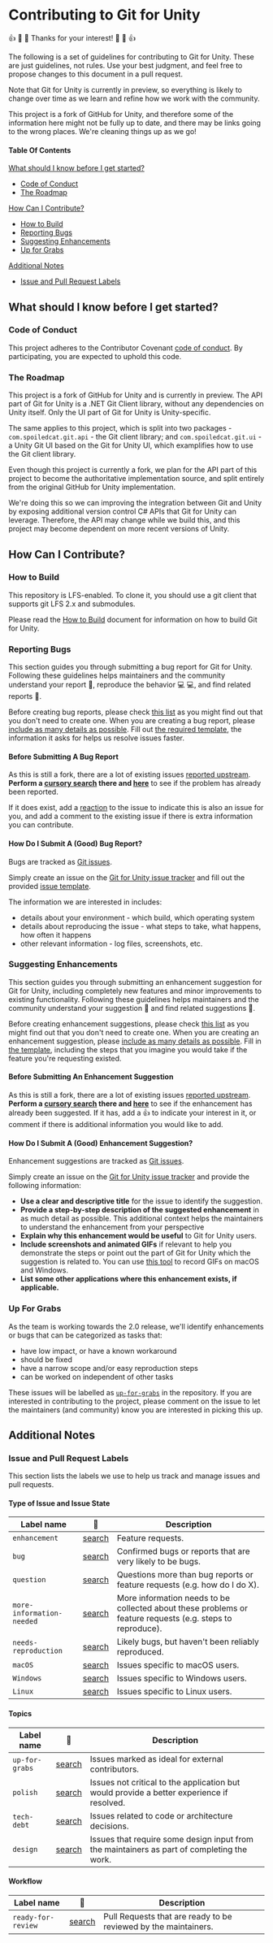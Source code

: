 # Contributing to Git for Unity

:+1: :tada: :sparkling_heart: Thanks for your interest! :sparkling_heart: :tada: :+1:

The following is a set of guidelines for contributing to Git for Unity.
These are just guidelines, not rules. Use your best judgment, and
feel free to propose changes to this document in a pull request.

Note that Git for Unity is currently in preview, so everything is likely to
change over time as we learn and refine how we work with the community.

This project is a fork of GitHub for Unity, and therefore some of the information
here might not be fully up to date, and there may be links going to the wrong places.
We're cleaning things up as we go!

#### Table Of Contents

[What should I know before I get started?](#what-should-i-know-before-i-get-started)
  * [Code of Conduct](#code-of-conduct)
  * [The Roadmap](#the-roadmap)

[How Can I Contribute?](#how-can-i-contribute)
  * [How to Build](#how-to-build)
  * [Reporting Bugs](#reporting-bugs)
  * [Suggesting Enhancements](#suggesting-enhancements)
  * [Up for Grabs](#up-for-grabs)

[Additional Notes](#additional-notes)
  * [Issue and Pull Request Labels](#issue-and-pull-request-labels)

## What should I know before I get started?

### Code of Conduct

This project adheres to the Contributor Covenant [code of conduct](CODE_OF_CONDUCT.md).
By participating, you are expected to uphold this code.

### The Roadmap

This project is a fork of GitHub for Unity and is currently in preview. The API part of Git for Unity is a .NET Git Client library, without any dependencies on Unity itself. Only the UI part of Git for Unity is Unity-specific.

The same applies to this project, which is split into two packages - `com.spoiledcat.git.api` - the Git client library; and `com.spoiledcat.git.ui` - a Unity Git UI based on the Git for Unity UI, which examplifies how to use the Git client library.

Even though this project is currently a fork, we plan for the API part of this project to become the authoritative implementation source, and split entirely from the original GitHub for Unity implementation.

We're doing this so we can improving the integration between Git and Unity
by exposing additional version control C# APIs that Git for Unity can leverage.
Therefore, the API may change while we build this, and this project may become dependent on
more recent versions of Unity.

## How Can I Contribute?

### How to Build

This repository is LFS-enabled. To clone it, you should use a git client that supports git LFS 2.x and submodules.

Please read the [How to Build](https://raw.githubusercontent.com/spoiledcat/git-for-unity/master/docs/contributing/how-to-build.md) document for information on how to build Git for Unity.

### Reporting Bugs

This section guides you through submitting a bug report for Git for Unity.
Following these guidelines helps maintainers and the community understand your
report :pencil:, reproduce the behavior :computer: :computer:, and find related
reports :mag_right:.

Before creating bug reports, please check [this list](#before-submitting-a-bug-report)
as you might find out that you don't need to create one. When you are creating
a bug report, please [include as many details as possible](#how-do-i-submit-a-good-bug-report).
Fill out [the required template](./.github/ISSUE_TEMPLATE.md), the information
it asks for helps us resolve issues faster.

#### Before Submitting A Bug Report

As this is still a fork, there are a lot of existing issues [reported upstream](https://github.com/github-for-unity/Unity/labels/bug). **Perform a [cursory search](https://github.com/github-for-unity/Unity/labels/bug) there and [here](https://github.com/spoiledcat/git-for-unity/labels/bug)**
to see if the problem has already been reported.

If it does exist, add a [reaction](https://help.github.com/articles/about-discussions-in-issues-and-pull-requests/#reacting-to-ideas-in-issues-and-pull-requests)
to the issue to indicate this is also an issue for you, and add a
comment to the existing issue if there is extra information you can contribute.

#### How Do I Submit A (Good) Bug Report?

Bugs are tracked as [Git issues](https://guides.github.com/features/issues/).

Simply create an issue on the [Git for Unity issue tracker](https://github.com/spoiledcat/git-for-unity/issues)
and fill out the provided [issue template](./.github/ISSUE_TEMPLATE.md).

The information we are interested in includes:

 - details about your environment - which build, which operating system
 - details about reproducing the issue - what steps to take, what happens, how
   often it happens
 - other relevant information - log files, screenshots, etc.

### Suggesting Enhancements

This section guides you through submitting an enhancement suggestion for
Git for Unity, including completely new features and minor improvements to
existing functionality. Following these guidelines helps maintainers and the
community understand your suggestion :pencil: and find related suggestions
:mag_right:.

Before creating enhancement suggestions, please check [this list](#before-submitting-an-enhancement-suggestion)
as you might find out that you don't need to create one. When you are creating
an enhancement suggestion, please [include as many details as possible](#how-do-i-submit-a-good-enhancement-suggestion).
Fill in [the template](./.github/ISSUE_TEMPLATE.md), including the steps
that you imagine you would take if the feature you're requesting existed.

#### Before Submitting An Enhancement Suggestion

As this is still a fork, there are a lot of existing issues [reported upstream](https://github.com/github-for-unity/Unity/labels/bug). **Perform a [cursory search](https://github.com/github-for-unity/Unity/labels/bug) there and [here](https://github.com/spoiledcat/git-for-unity/labels/bug)**
to see if the enhancement has already been suggested. If it has, add a
:thumbsup: to indicate your interest in it, or comment if there is additional
information you would like to add.

#### How Do I Submit A (Good) Enhancement Suggestion?

Enhancement suggestions are tracked as [Git issues](https://guides.github.com/features/issues/).

Simply create an issue on the [Git for Unity issue tracker](https://github.com/spoiledcat/git-for-unity/issues)
and provide the following information:

* **Use a clear and descriptive title** for the issue to identify the
  suggestion.
* **Provide a step-by-step description of the suggested enhancement** in as
  much detail as possible. This additional context helps the maintainers to
  understand the enhancement from your perspective
* **Explain why this enhancement would be useful** to Git for Unity users.
* **Include screenshots and animated GIFs** if relevant to help you demonstrate
  the steps or point out the part of Git for Unity which the suggestion is
  related to. You can use [this tool](http://www.cockos.com/licecap/) to record
  GIFs on macOS and Windows.
* **List some other applications where this enhancement exists, if applicable.**

### Up For Grabs

As the team is working towards the 2.0 release, we'll identify enhancements or
bugs that can be categorized as tasks that:

 - have low impact, or have a known workaround
 - should be fixed
 - have a narrow scope and/or easy reproduction steps
 - can be worked on independent of other tasks

These issues will be labelled as [`up-for-grabs`](https://github.com/spoiledcat/git-for-unity/labels/up-for-grabs)
in the repository. If you are interested in contributing to the project, please
comment on the issue to let the maintainers (and community) know you are
interested in picking this up.

## Additional Notes

### Issue and Pull Request Labels

This section lists the labels we use to help us track and manage issues and
pull requests.

#### Type of Issue and Issue State

| Label name | :mag_right: | Description |
| --- | --- | --- |
| `enhancement` | [search](https://github.com/spoiledcat/git-for-unity/labels/enhancement) | Feature requests. |
| `bug` | [search](https://github.com/spoiledcat/git-for-unity/labels/bug)  | Confirmed bugs or reports that are very likely to be bugs. |
| `question` | [search](https://github.com/spoiledcat/git-for-unity/labels/question)  | Questions more than bug reports or feature requests (e.g. how do I do X). |
| `more-information-needed` | [search](https://github.com/spoiledcat/git-for-unity/labels/more-information-needed) | More information needs to be collected about these problems or feature requests (e.g. steps to reproduce). |
| `needs-reproduction` | [search](https://github.com/spoiledcat/git-for-unity/labels/needs-reproduction)  | Likely bugs, but haven't been reliably reproduced. |
| `macOS` | [search](https://github.com/spoiledcat/git-for-unity/labels/macOS)  | Issues specific to macOS users. |
| `Windows` | [search](https://github.com/spoiledcat/git-for-unity/labels/Windows)  | Issues specific to Windows users. |
| `Linux` | [search](https://github.com/spoiledcat/git-for-unity/labels/Linux)  | Issues specific to Linux users. |

#### Topics

| Label name | :mag_right: | Description |
| --- | --- | --- |
| `up-for-grabs` | [search](https://github.com/spoiledcat/git-for-unity/labels/up-for-grabs)  | Issues marked as ideal for external contributors. |
| `polish` | [search](https://github.com/spoiledcat/git-for-unity/labels/polish) | Issues not critical to the application but would provide a better experience if resolved. |
| `tech-debt` | [search](https://github.com/spoiledcat/git-for-unity/labels/tech-debt) | Issues related to code or architecture decisions. |
| `design` | [search](https://github.com/spoiledcat/git-for-unity/labels/design)  | Issues that require some design input from the maintainers as part of completing the work. |

#### Workflow

| Label name | :mag_right: | Description |
| --- | --- | --- |
| `ready-for-review` | [search](https://github.com/spoiledcat/git-for-unity/labels/ready-for-review)  | Pull Requests that are ready to be reviewed by the maintainers. |
